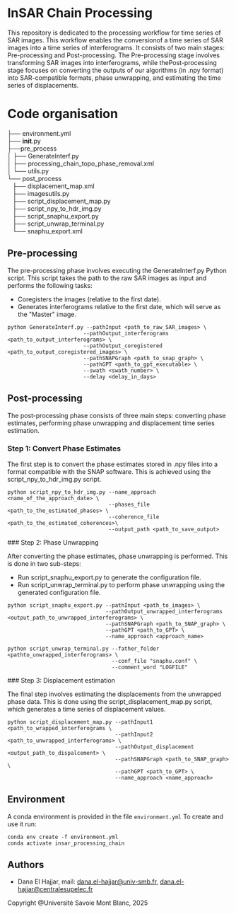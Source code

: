 # InSAR Chain Processing

This repository is dedicated to the processing workflow for time series of SAR images.  This workflow enables the conversionof a time series of SAR images into a time series of interferograms. It consists of two main stages:  Pre-processing and Post-processing.  The Pre-processing stage involves transforming SAR images into interferograms,  while thePost-processing stage focuses on converting the outputs of our algorithms (in .npy format) into SAR-compatible formats, phase unwrapping, and estimating the time series of displacements.

# Code organisation

├── environment.yml <br>
├── __init__.py <br>
├──pre_process <br>
│   ├── GenerateInterf.py <br>
│   ├── processing_chain_topo_phase_removal.xml <br>
│   └── utils.py <br>
└── post_process <br>
    ├── displacement_map.xml <br>
    ├── imagesutils.py <br>
    ├── script_displacement_map.py <br>
    ├── script_npy_to_hdr_img.py <br>
    ├── script_snaphu_export.py <br>
    ├── script_unwrap_terminal.py <br>
    └── snaphu_export.xml <br>


## Pre-processing 

The pre-processing phase involves executing the GenerateInterf.py Python script. This script takes the path to the raw SAR images as input and performs the following tasks:

- Coregisters the images (relative to the first date).
- Generates interferograms relative to the first date, which will serve as the "Master" image.

```console
python GenerateInterf.py --pathInput <path_to_raw_SAR_images> \
                        --pathOutput_interferograms <path_to_output_interferograms> \
                        --pathOutput_coregistered <path_to_output_coregistered_images> \
                        --pathSNAPGraph <path_to_snap_graph> \
                        --pathGPT <path_to_gpt_executable> \
                        --swath <swath_number> \
                        --delay <delay_in_days>
```

## Post-processing 

The post-processing phase consists of three main steps: converting phase estimates, performing phase unwrapping and displacement time series estimation.
### Step 1: Convert Phase Estimates

The first step is to convert the phase estimates stored in .npy files into a format compatible with the SNAP software. This is achieved using the script_npy_to_hdr_img.py script.

```console
python script_npy_to_hdr_img.py --name_approach <name_of_the_approach_date> \
                                --phases_file <path_to_the_estimated_phases> \
                                --coherence_file  <path_to_the_estimated_coherences>\
                                --output_path <path_to_save_output>
```
### Step 2: Phase Unwrapping

After converting the phase estimates, phase unwrapping is performed. This is done in two sub-steps:

- Run script_snaphu_export.py to generate the configuration file.
- Run script_unwrap_terminal.py to perform phase unwrapping using the generated configuration file.

```console
python script_snaphu_export.py --pathInput <path_to_images> \
                               --pathOutput_unwrapped_interferograms <output_path_to_unwrapped_interferograms> \
                               --pathSNAPGraph <path_to_SNAP_graph> \
                               --pathGPT <path_to_GPT> \
                               --name_approach <approach_name>

python script_unwrap_terminal.py --father_folder <pathto_unwrapped_interferograms> \
                                 --conf_file "snaphu.conf" \
                                 --comment_word "LOGFILE"
```
### Step 3: Displacement estimation

The final step involves estimating the displacements from the unwrapped phase data. This is done using the script_displacement_map.py script, which generates a time series of displacement values.

```console
python script_displacement_map.py --pathInput1 <path_to_wrapped_interferograms \
                                  --pathInput2 <path_to_unwrapped_interferograms> \
                                  --pathOutput_displacement <output_path_to_dispalcement> \
                                  --pathSNAPGraph <path_to_SNAP_graph> \
                                  --pathGPT <path_to_GPT> \
                                  --name_approach <name_approach>
```

## Environment

A conda environment is provided in the file `environment.yml` To create and use it run:

```console
conda env create -f environment.yml
conda activate insar_processing_chain
```
## Authors

* Dana El Hajjar, mail: dana.el-hajjar@univ-smb.fr, dana.el-hajjar@centralesupelec.fr

Copyright @Université Savoie Mont Blanc, 2025